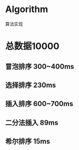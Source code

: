 # Algorithm
算法实现

# 总数据10000
## 冒泡排序 300~400ms
## 选择排序 230ms
## 插入排序 600~700ms
## 二分法插入 89ms
## 希尔排序 15ms
